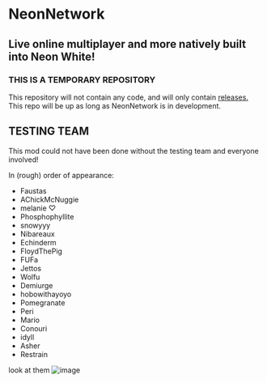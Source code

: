 # NeonNetwork
## Live online multiplayer and more natively built into Neon White!

### **THIS IS A TEMPORARY REPOSITORY**
This repository will not contain any code, and will only contain [releases.](https://github.com/stxticOVFL/NeonNetwork-TEMP/releases/latest)
This repo will be up as long as NeonNetwork is in development.

## TESTING TEAM
This mod could not have been done without the testing team and everyone involved!

In (rough) order of appearance:
- Faustas
- AChickMcNuggie
- melanie ♡
- Phosphophyllite
- snowyyy
- Nibareaux
- Echinderm
- FloydThePig
- FUFa
- Jettos
- Wolfu
- Demiurge
- hobowithayoyo
- Pomegranate
- Peri
- Mario
- Conouri
- idyll
- Asher
- Restrain

look at them
![image](https://github.com/stxticOVFL/NeonNetwork-TEMP/assets/29069561/ac00469e-27eb-4697-a985-76c91f2eeee9)
